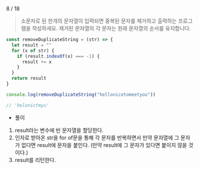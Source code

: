 8 / 18

> 소문자로 된 한개의 문자열이 입력되면 중복된 문자를 제거하고 출력하는 프로그램을 작성하세요. 제거된 문자열의 각 문자는 원래 문자열의 순서를 유지합니다.

```javascript
const removeDuplicateString = (str) => {
  let result = ""
  for (x of str) {
    if (result.indexOf(x) === -1) {
      result += x
    }
  }
  return result
}

console.log(removeDuplicateString("hellonicetomeetyou"))

// 'helonictmyu'
```

- 풀이

1. result라는 변수에 빈 문자열을 할당한다.
2. 인자로 받아온 str을 for of문을 통해 각 문자를 반복하면서 만약 문자열에 그 문자가 없다면 result에 문자을 붙인다. (만약 result에 그 문자가 있다면 붙이지 않을 것이다.)
3. result를 리턴한다.
